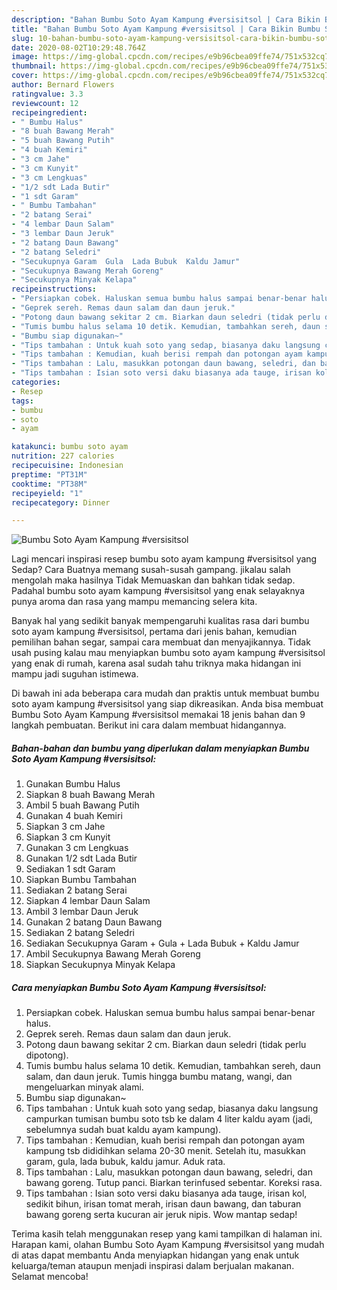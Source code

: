 ```yaml
---
description: "Bahan Bumbu Soto Ayam Kampung #versisitsol | Cara Bikin Bumbu Soto Ayam Kampung #versisitsol Yang Bisa Manjain Lidah"
title: "Bahan Bumbu Soto Ayam Kampung #versisitsol | Cara Bikin Bumbu Soto Ayam Kampung #versisitsol Yang Bisa Manjain Lidah"
slug: 10-bahan-bumbu-soto-ayam-kampung-versisitsol-cara-bikin-bumbu-soto-ayam-kampung-versisitsol-yang-bisa-manjain-lidah
date: 2020-08-02T10:29:48.764Z
image: https://img-global.cpcdn.com/recipes/e9b96cbea09ffe74/751x532cq70/bumbu-soto-ayam-kampung-versisitsol-foto-resep-utama.jpg
thumbnail: https://img-global.cpcdn.com/recipes/e9b96cbea09ffe74/751x532cq70/bumbu-soto-ayam-kampung-versisitsol-foto-resep-utama.jpg
cover: https://img-global.cpcdn.com/recipes/e9b96cbea09ffe74/751x532cq70/bumbu-soto-ayam-kampung-versisitsol-foto-resep-utama.jpg
author: Bernard Flowers
ratingvalue: 3.3
reviewcount: 12
recipeingredient:
- " Bumbu Halus"
- "8 buah Bawang Merah"
- "5 buah Bawang Putih"
- "4 buah Kemiri"
- "3 cm Jahe"
- "3 cm Kunyit"
- "3 cm Lengkuas"
- "1/2 sdt Lada Butir"
- "1 sdt Garam"
- " Bumbu Tambahan"
- "2 batang Serai"
- "4 lembar Daun Salam"
- "3 lembar Daun Jeruk"
- "2 batang Daun Bawang"
- "2 batang Seledri"
- "Secukupnya Garam  Gula  Lada Bubuk  Kaldu Jamur"
- "Secukupnya Bawang Merah Goreng"
- "Secukupnya Minyak Kelapa"
recipeinstructions:
- "Persiapkan cobek. Haluskan semua bumbu halus sampai benar-benar halus."
- "Geprek sereh. Remas daun salam dan daun jeruk."
- "Potong daun bawang sekitar 2 cm. Biarkan daun seledri (tidak perlu dipotong)."
- "Tumis bumbu halus selama 10 detik. Kemudian, tambahkan sereh, daun salam, dan daun jeruk. Tumis hingga bumbu matang, wangi, dan mengeluarkan minyak alami."
- "Bumbu siap digunakan~"
- "Tips tambahan : Untuk kuah soto yang sedap, biasanya daku langsung campurkan tumisan bumbu soto tsb ke dalam 4 liter kaldu ayam (jadi, sebelumnya sudah buat kaldu ayam kampung)."
- "Tips tambahan : Kemudian, kuah berisi rempah dan potongan ayam kampung tsb dididihkan selama 20-30 menit. Setelah itu, masukkan garam, gula, lada bubuk, kaldu jamur. Aduk rata."
- "Tips tambahan : Lalu, masukkan potongan daun bawang, seledri, dan bawang goreng. Tutup panci. Biarkan terinfused sebentar. Koreksi rasa."
- "Tips tambahan : Isian soto versi daku biasanya ada tauge, irisan kol, sedikit bihun, irisan tomat merah, irisan daun bawang, dan taburan bawang goreng serta kucuran air jeruk nipis. Wow mantap sedap!"
categories:
- Resep
tags:
- bumbu
- soto
- ayam

katakunci: bumbu soto ayam 
nutrition: 227 calories
recipecuisine: Indonesian
preptime: "PT31M"
cooktime: "PT38M"
recipeyield: "1"
recipecategory: Dinner

---
```



![Bumbu Soto Ayam Kampung #versisitsol](https://img-global.cpcdn.com/recipes/e9b96cbea09ffe74/751x532cq70/bumbu-soto-ayam-kampung-versisitsol-foto-resep-utama.jpg)

Lagi mencari inspirasi resep bumbu soto ayam kampung #versisitsol yang Sedap? Cara Buatnya memang susah-susah gampang. jikalau salah mengolah maka hasilnya Tidak Memuaskan dan bahkan tidak sedap. Padahal bumbu soto ayam kampung #versisitsol yang enak selayaknya punya aroma dan rasa yang mampu memancing selera kita.

Banyak hal yang sedikit banyak mempengaruhi kualitas rasa dari bumbu soto ayam kampung #versisitsol, pertama dari jenis bahan, kemudian pemilihan bahan segar, sampai cara membuat dan menyajikannya. Tidak usah pusing kalau mau menyiapkan bumbu soto ayam kampung #versisitsol yang enak di rumah, karena asal sudah tahu triknya maka hidangan ini mampu jadi suguhan istimewa.




Di bawah ini ada beberapa cara mudah dan praktis untuk membuat bumbu soto ayam kampung #versisitsol yang siap dikreasikan. Anda bisa membuat Bumbu Soto Ayam Kampung #versisitsol memakai 18 jenis bahan dan 9 langkah pembuatan. Berikut ini cara dalam membuat hidangannya.

<!--inarticleads1-->

##### Bahan-bahan dan bumbu yang diperlukan dalam menyiapkan Bumbu Soto Ayam Kampung #versisitsol:

1. Gunakan  Bumbu Halus
1. Siapkan 8 buah Bawang Merah
1. Ambil 5 buah Bawang Putih
1. Gunakan 4 buah Kemiri
1. Siapkan 3 cm Jahe
1. Siapkan 3 cm Kunyit
1. Gunakan 3 cm Lengkuas
1. Gunakan 1/2 sdt Lada Butir
1. Sediakan 1 sdt Garam
1. Siapkan  Bumbu Tambahan
1. Sediakan 2 batang Serai
1. Siapkan 4 lembar Daun Salam
1. Ambil 3 lembar Daun Jeruk
1. Gunakan 2 batang Daun Bawang
1. Sediakan 2 batang Seledri
1. Sediakan Secukupnya Garam + Gula + Lada Bubuk + Kaldu Jamur
1. Ambil Secukupnya Bawang Merah Goreng
1. Siapkan Secukupnya Minyak Kelapa




<!--inarticleads2-->

##### Cara menyiapkan Bumbu Soto Ayam Kampung #versisitsol:

1. Persiapkan cobek. Haluskan semua bumbu halus sampai benar-benar halus.
1. Geprek sereh. Remas daun salam dan daun jeruk.
1. Potong daun bawang sekitar 2 cm. Biarkan daun seledri (tidak perlu dipotong).
1. Tumis bumbu halus selama 10 detik. Kemudian, tambahkan sereh, daun salam, dan daun jeruk. Tumis hingga bumbu matang, wangi, dan mengeluarkan minyak alami.
1. Bumbu siap digunakan~
1. Tips tambahan : Untuk kuah soto yang sedap, biasanya daku langsung campurkan tumisan bumbu soto tsb ke dalam 4 liter kaldu ayam (jadi, sebelumnya sudah buat kaldu ayam kampung).
1. Tips tambahan : Kemudian, kuah berisi rempah dan potongan ayam kampung tsb dididihkan selama 20-30 menit. Setelah itu, masukkan garam, gula, lada bubuk, kaldu jamur. Aduk rata.
1. Tips tambahan : Lalu, masukkan potongan daun bawang, seledri, dan bawang goreng. Tutup panci. Biarkan terinfused sebentar. Koreksi rasa.
1. Tips tambahan : Isian soto versi daku biasanya ada tauge, irisan kol, sedikit bihun, irisan tomat merah, irisan daun bawang, dan taburan bawang goreng serta kucuran air jeruk nipis. Wow mantap sedap!




Terima kasih telah menggunakan resep yang kami tampilkan di halaman ini. Harapan kami, olahan Bumbu Soto Ayam Kampung #versisitsol yang mudah di atas dapat membantu Anda menyiapkan hidangan yang enak untuk keluarga/teman ataupun menjadi inspirasi dalam berjualan makanan. Selamat mencoba!
